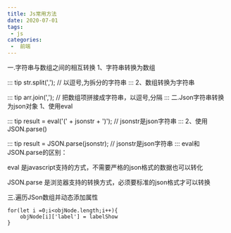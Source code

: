 ```yaml
---
title: Js常用方法
date: 2020-07-01
tags:
 - js
categories:
 -  前端
---
```


一.字符串与数组之间的相互转换
1、字符串转换为数组

::: tip
str.split(','); // 以逗号,为拆分的字符串
::: 
2、数组转换为字符串

::: tip
arr.join(','); // 把数组项拼接成字符串，以逗号,分隔
::: 
二.Json字符串转换为json对象
1、使用eval

::: tip
result = eval('(' + jsonstr + ')'); // jsonstr是json字符串
::: 
2、使用JSON.parse()

::: tip
result = JSON.parse(jsonstr); // jsonstr是json字符串
::: 
eval和JSON.parse的区别：

eval 是javascript支持的方式，不需要严格的json格式的数据也可以转化

JSON.parse 是浏览器支持的转换方式，必须要标准的json格式才可以转换

三.遍历JSon数组并动态添加属性
```
for(let i =0;i<objNode.length;i++){
    objNode[i]['label'] = labelShow
}
```


